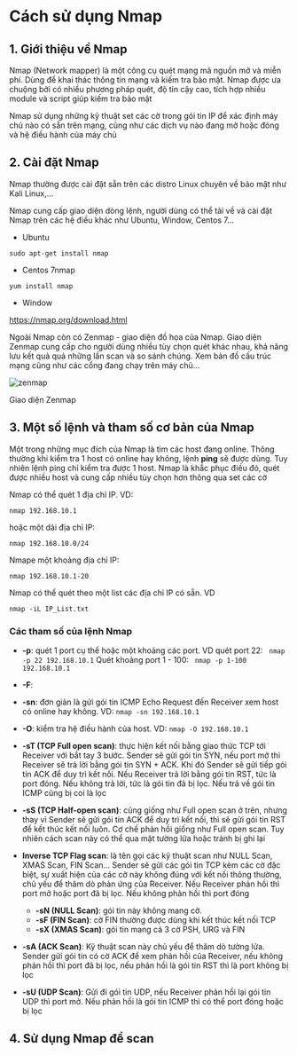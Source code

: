 # Cách sử dụng Nmap

## 1. Giới thiệu về Nmap

Nmap (Network mapper) là một công cụ quét mạng mã nguồn mở và miễn phí. Dùng để khai thác thông tin mạng và kiếm tra bảo mật. Nmap được ưa chuộng bởi có nhiều phương pháp quét, độ tin cậy cao, tích hợp nhiều module và script giúp kiếm tra bảo mật

Nmap sử dụng những kỹ thuật set các cờ trong gói tin IP để xác định máy chủ nào có sẵn trên mạng, cũng như các dịch vụ nào đang mở hoặc đóng và hệ điều hành của máy chủ



## 2. Cài đặt Nmap

Nmap thường được cài đặt sẵn trên các distro Linux chuyên về bảo mật như Kali Linux,...

Nmap cung cấp giao diện dòng lệnh, người dùng có thể tải về và cài đặt Nmap trên các hệ điều khác như Ubuntu, Window, Centos 7...

  + Ubuntu
  ```
  sudo apt-get install nmap
  ```
  
  + Centos 7nmap
  ```
  yum install nmap
  ```
  
  + Window
  
   https://nmap.org/download.html
   
 Ngoài Nmap còn có Zenmap - giao diện đồ họa của Nmap. Giao diện Zenmap cung cấp cho người dùng nhiều tùy chọn quét khác nhau, khả năng lưu kết quả quả những lần scan và so sánh chúng. Xem bản đồ cấu trúc mạng cũng như các cổng đang chạy trên máy chủ...
 
![zenmap](https://user-images.githubusercontent.com/32956424/95675282-37b32800-0be0-11eb-8292-77dbf315cb22.png)
 
 Giao diện Zenmap

## 3. Một số lệnh và tham số cơ bản của Nmap

Một trong những mục đích của Nmap là tìm các host đang online. Thông thường khi kiểm tra 1 host có online hay không, lệnh **ping** sẽ được dùng. Tuy nhiên lệnh ping chỉ kiểm tra được 1 host. Nmap là khắc phục điều đó, quét được nhiều host và cung cấp nhiều tùy chọn hơn thông qua set các cờ

Nmap có thể quét 1 địa chỉ IP. VD:

```
nmap 192.168.10.1
```
hoặc một dải địa chỉ IP:
```
nmap 192.168.10.0/24
```

Nmape một khoảng địa chỉ IP:
```
nmap 192.168.10.1-20
```

Nmap có thể quét theo một list các địa chỉ IP có sẵn. VD
```
nmap -iL IP_List.txt
```



### Các tham số của lệnh Nmap

  + **-p**: quét 1 port cụ thể hoặc một khoảng các port. VD quét port 22: ``` nmap -p 22 192.168.10.1``` 
  Quét khoảng port 1 - 100: ``` nmap -p 1-100 192.168.10.1```
  
  + **-F**:

  + **-sn**: đơn giản là gửi gói tin ICMP Echo Request đến Receiver xem host có online hay không. VD: ```nmap -sn 192.168.10.1```  
  
  + **-O**: kiểm tra hệ điều hành của host. VD: ```nmap -O 192.168.10.1```
  
  + **-sT (TCP Full open scan)**: thực hiện kết nối bằng giao thức TCP tới Receiver với bắt tay 3 bước. Sender sẽ gửi gói tin SYN, nếu port mở thì Receiver sẽ trả lời bằng gói tin SYN + ACK. Khi đó Sender sẽ gửi tiếp gói tin ACK để duy trì kết nối. Nếu Receiver trả lời bằng gói tin RST, tức là port đóng. Nếu không trả lời, tức là gói tin đã bị lọc. Nếu trả về gói tin ICMP cũng bị coi là lọc
  
  + **-sS (TCP Half-open scan)**: cũng giống như Full open scan ở trên, nhưng thay vì Sender sẽ gửi gói tin ACK để duy trì kết nối, thì sẽ gửi gói tin RST để kết thúc kết nối luôn. Cơ chế phản hồi giống như Full open scan. Tuy nhiên cách scan này có thể qua mặt tường lửa hoặc tránh bị ghi lại
  
  + **Inverse TCP Flag scan**: là tên gọi các kỹ thuật scan như NULL Scan, XMAS Scan, FIN Scan... Sender sẽ gửi các gói tin TCP kèm các cờ đặc biệt, sự xuất hiện của các cờ này không đúng với kết nối thông thường, chủ yếu để thăm dò phản ứng của Receiver. Nếu Receiver phản hồi thì port mở hoặc port đã bị lọc. Nếu không phản hồi thì port đóng
    - **-sN (NULL Scan)**: gói tin này không mang cờ.
    - **-sF (FIN Scan)**: cờ FIN thường được dùng khi kết thúc kết nối TCP
    - **-sX (XMAS Scan)**: gói tin mang cả 3 cờ PSH, URG và FIN
    
  + **-sA (ACK Scan)**: Kỹ thuật scan này chủ yếu để thăm dò tường lửa. Sender gửi gói tin có cờ ACK để xem phản hồi của Receiver, nếu không phản hồi thì port đã bị lọc, nếu phản hồi là gói tin RST thì là port không bị lọc
  
  + **-sU (UDP Scan)**: Gửi đi gói tin UDP, nếu Receiver phản hồi lại gói tin UDP thì port mở. Nếu phản hồi là gói tin ICMP thì có thể port đóng hoặc bị lọc
  

## 4. Sử dụng Nmap để scan

